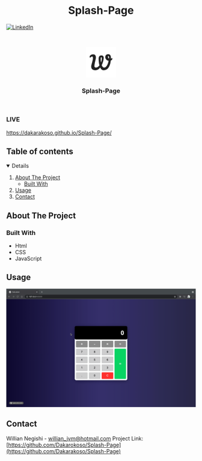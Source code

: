  <h1 align="center">Splash-Page</h1>

[![LinkedIn][linkedin-shield]][linkedin-url]

<!-- PROJECT LOGO -->
<br />
<p align="center">
    <img src="./images/apple-touch-icon.png" alt="Logo" width="80" height="80">
  </a>

  <h3 align="center">Splash-Page</h3>
<br/>
</p>

### LIVE

https://dakarakoso.github.io/Splash-Page/

<!-- TABLE OF CONTENTS -->

## Table of contents

<details open="open">
  <ol>
    <li>
      <a href="#about-the-project">About The Project</a>
      <ul>
        <li><a href="#built-with">Built With</a></li>
      </ul>
    </li>
    <li><a href="#usage">Usage</a></li>
    <li><a href="#contact">Contact</a></li>
  </ol>
</details>

<!-- ABOUT THE PROJECT -->

## About The Project

### Built With

- Html
- CSS
- JavaScript

## Usage

![Splash-Page](https://github.com/Dakarakoso/Splash-Page/blob/main/images/usage.gif)

<!-- CONTACT -->

## Contact

Willian Negishi - willian_jvm@hotmail.com
Project Link: [https://github.com/Dakarokoso/Splash-Page](https://github.com/Dakarakoso/Splash-Page)

<!-- MARKDOWN LINKS & IMAGES -->
<!-- https://www.markdownguide.org/basic-syntax/#reference-style-links -->

[linkedin-shield]: https://img.shields.io/badge/-LinkedIn-black.svg?style=for-the-badge&logo=linkedin&colorB=555
[linkedin-url]: https://www.linkedin.com/in/willian-negishi-2829a4172/
